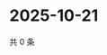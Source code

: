 # 2025-10-21

共 0 条

<!-- BEGIN ZHIHUVIDEO -->
<!-- 最后更新时间 Tue Oct 21 2025 14:17:52 GMT+0800 (China Standard Time) -->

<!-- END ZHIHUVIDEO -->
